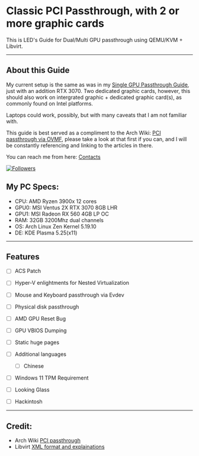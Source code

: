 # Classic PCI Passthrough, with 2 or more graphic cards

This is LED's Guide for Dual/Multi GPU passthrough using QEMU/KVM + Libvirt.

---

## About this Guide

My current setup is the same as was in my [Single GPU Passthrough Guide](https://gitlab.com/liucreator/LEDs-single-gpu-passthrough), just with an addition RTX 3070.
Two dedicated graphic cards, however, this should also work on intergrated graphic + dedicated graphic card(s), as commonly found on Intel platforms.

Laptops could work, possibly, but with many caveats that I am not familiar with.

This guide is best served as a compliment to the Arch Wiki: [PCI passthrough via OVMF](https://wiki.archlinux.org/index.php/PCI_passthrough_via_OVMF), please take a look at that first if you can, and I will be constantly referencing and linking to the articles in there.

You can reach me from here: [Contacts](https://liucreator.gitlab.io/en/contact/)

[![Followers](https://bilistats.lonelyion.com/followers?uid=589560036)](https://space.bilibili.com/589560036/channel/seriesdetail?sid=2031728)


## My PC Specs:

- CPU: AMD Ryzen 3900x 12 cores
- GPU0: MSI Ventus 2X RTX 3070 8GB LHR
- GPU1: MSI Radeon RX 560 4GB LP OC
- RAM: 32GB 3200Mhz dual channels
- OS: Arch Linux Zen Kernel 5.19.10
- DE: KDE Plasma 5.25(x11)

---

## Features

- [ ] ACS Patch
- [ ] Hyper-V enlightments for Nested Virtualization
- [ ] Mouse and Keyboard passthrough via Evdev
- [ ] Physical disk passthrough
- [ ] AMD GPU Reset Bug
- [ ] GPU VBIOS Dumping
- [ ] Static huge pages
- [ ] Additional languages
    - [ ] Chinese
- [ ] Windows 11 TPM Requirement
- [ ] Looking Glass
- [ ] Hackintosh


---

## Credit:

- Arch Wiki [PCI passthrough](https://wiki.archlinux.org/index.php/PCI_passthrough_via_OVMF) 
- Libvirt [XML format and explainations](https://libvirt.org/formatdomain.html)